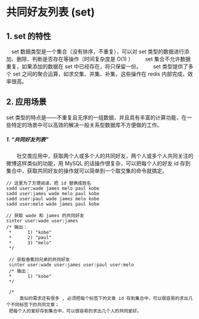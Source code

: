 # 共同好友列表 (set)

## 1. set 的特性

　set 数据类型是一个集合（没有排序，不重复），可以对 set 类型的数据进行添加、删除、判断是否存在等操作（时间复杂度是 O(1) ）
　　set 集合不允许数据重复，如果添加的数据在 set 中已经存在，将只保留一份。
　　set 类型提供了多个 set 之间的聚合运算，如求交集、并集、补集，这些操作在 redis 内部完成，效率很高。

## 2. 应用场景

set 类型的特点是——不重复且无序的一组数据，并且具有丰富的计算功能，在一些特定的场景中可以高效的解决一般关系型数据库不方便做的工作。

##### 1. “共同好友列表”

　　社交类应用中，获取两个人或多个人的共同好友，两个人或多个人共同关注的微博这样类似的功能，用 MySQL 的话操作很复杂，可以把每个人的好友 id 存到集合中，获取共同好友的操作就可以简单到一个取交集的命令就搞定。



```
// 这里为了方便阅读，把 id 替换成姓名
sadd user:wade james melo paul kobe
sadd user:james wade melo paul kobe
sadd user:paul wade james melo kobe
sadd user:melo wade james paul kobe

// 获取 wade 和 james 的共同好友
sinter user:wade user:james
/* 输出：
 *      1) "kobe"
 *      2) "paul"
 *      3) "melo"
 */
 
 // 获取香蕉四兄弟的共同好友
 sinter user:wade user:james user:paul user:melo
 /* 输出：
 *      1) "kobe"
 */
 
 /*
     类似的需求还有很多 , 必须把每个标签下的文章 id 存到集合中，可以很容易的求出几个不同标签下的共同文章；
 把每个人的爱好存到集合中，可以很容易的求出几个人的共同爱好。 
```